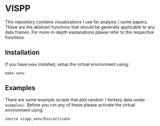 # VISPP

This repository contains visualizations I use for analysis / some papers. These are the abstract functions that should
be generally applicable to any data frames. For more in-depth explanations please refer to the respective functions. 

## Installation

If you have `make` installed, setup the virtual environment using:

```
make venv
```

## Examples

There are some example scripts that plot random / fantasy data under `examples/`. Before you run any of these please
activate the virtual environment using:

```
source vispp_venv/bin/activate
```
